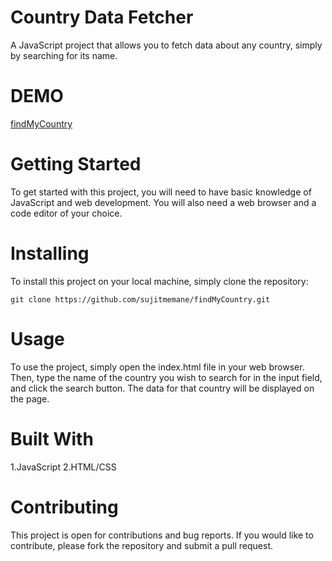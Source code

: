 # Country Data Fetcher
A JavaScript project that allows you to fetch data about any country, simply by searching for its name.
 
# DEMO
[findMyCountry](https://findmycountryy.netlify.app/)
# Getting Started
To get started with this project, you will need to have basic knowledge of JavaScript and web development. You will also need a web browser and a code editor of your choice.
# Installing
To install this project on your local machine, simply clone the repository:
```
git clone https://github.com/sujitmemane/findMyCountry.git
```



# Usage
To use the project, simply open the index.html file in your web browser. Then, type the name of the country you wish to search for in the input field, and click the search button. The data for that country will be displayed on the page.

# Built With
1.JavaScript
2.HTML/CSS


# Contributing
This project is open for contributions and bug reports. If you would like to contribute, please fork the repository and submit a pull request.
